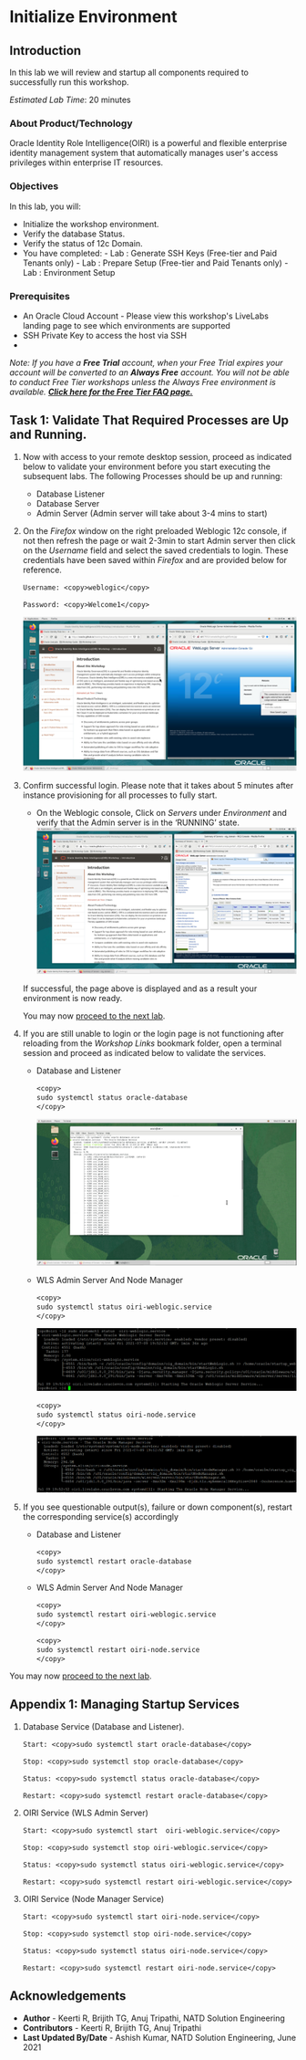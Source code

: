 # Initialize Environment

## Introduction

In this lab we will review and startup all components required to successfully run this workshop.

*Estimated Lab Time*: 20 minutes

### About Product/Technology
Oracle Identity Role Intelligence(OIRI) is a powerful and flexible enterprise identity management system that automatically manages user's access privileges within enterprise IT resources.

### Objectives

In this lab, you will:
* Initialize the workshop environment.
* Verify the database Status.
* Verify the status of 12c Domain.
* You have completed:
      - Lab : Generate SSH Keys (Free-tier and Paid Tenants only)
      - Lab : Prepare Setup (Free-tier and Paid Tenants only)
      - Lab : Environment Setup

### Prerequisites

* An Oracle Cloud Account - Please view this workshop's LiveLabs landing page to see which environments are supported
* SSH Private Key to access the host via SSH
*

*Note: If you have a **Free Trial** account, when your Free Trial expires your account will be converted to an **Always Free** account. You will not be able to conduct Free Tier workshops unless the Always Free environment is available. **[Click here for the Free Tier FAQ page.](https://www.oracle.com/cloud/free/faq.html)***


## Task 1: Validate That Required Processes are Up and Running.
1. Now with access to your remote desktop session, proceed as indicated below to validate your environment before you start executing the subsequent labs. The following Processes should be up and running:

    - Database Listener
    - Database Server
    - Admin Server (Admin server will take about 3-4 mins to start)

2. On the *Firefox* window on the right preloaded Weblogic 12c console, if not then refresh the page or wait 2-3min to start Admin server then click on the *Username* field and select the saved credentials to login. These credentials have been saved within *Firefox* and are provided below for reference.

    ```
    Username: <copy>weblogic</copy>
    ```

    ```
    Password: <copy>Welcome1</copy>
    ```

    ![](images/oiri-vnc.png " ")

3. Confirm successful login. Please note that it takes about 5 minutes after instance provisioning for all processes to fully start.
    - On the Weblogic console, Click on *Servers* under *Environment* and verify that the Admin server is in the ‘RUNNING’ state.
    ![](images/oiri-landing.png " ")

    If successful, the page above is displayed and as a result your environment is now ready.  

    You may now [proceed to the next lab](#next).

4. If you are still unable to login or the login page is not functioning after reloading from the *Workshop Links* bookmark folder, open a terminal session and proceed as indicated below to validate the services.

    - Database and Listener
        ```
        <copy>
        sudo systemctl status oracle-database
        </copy>
        ```
        ![](images/4-db.png " ")

    - WLS Admin Server And Node Manager

        ```
        <copy>
        sudo systemctl status oiri-weblogic.service
        </copy>
        ```
        ![](images/oiri-wls-service.png " ")

        ```
        <copy>
        sudo systemctl status oiri-node.service
        </copy>
        ```
        ![](images/oiri-node-service.png " ")

5. If you see questionable output(s), failure or down component(s), restart the corresponding service(s) accordingly

    - Database and Listener
        ```
        <copy>
        sudo systemctl restart oracle-database
        </copy>
        ```

    - WLS Admin Server And Node Manager

        ```
        <copy>
        sudo systemctl restart oiri-weblogic.service
        </copy>
        ```
        ```
        <copy>
        sudo systemctl restart oiri-node.service
        </copy>
        ```

You may now [proceed to the next lab](#next).

## Appendix 1: Managing Startup Services

1. Database Service (Database and Listener).

    ```
    Start: <copy>sudo systemctl start oracle-database</copy>
    ```
    ```
    Stop: <copy>sudo systemctl stop oracle-database</copy>
    ```
    ```
    Status: <copy>sudo systemctl status oracle-database</copy>
    ```
    ```
    Restart: <copy>sudo systemctl restart oracle-database</copy>
    ```
2. OIRI Service (WLS Admin Server)

    ```
    Start: <copy>sudo systemctl start  oiri-weblogic.service</copy>
    ```
    ```
    Stop: <copy>sudo systemctl stop oiri-weblogic.service</copy>
    ```
    ```
    Status: <copy>sudo systemctl status oiri-weblogic.service</copy>
    ```
    ```
    Restart: <copy>sudo systemctl restart oiri-weblogic.service</copy>
    ```
3. OIRI Service (Node Manager Service)

    ```
    Start: <copy>sudo systemctl start oiri-node.service</copy>
    ```
    ```
    Stop: <copy>sudo systemctl stop oiri-node.service</copy>
    ```
    ```
    Status: <copy>sudo systemctl status oiri-node.service</copy>
    ```
    ```
    Restart: <copy>sudo systemctl restart oiri-node.service</copy>
    ```

## Acknowledgements
* **Author** - Keerti R, Brijith TG, Anuj Tripathi, NATD Solution Engineering
* **Contributors** -  Keerti R, Brijith TG, Anuj Tripathi
* **Last Updated By/Date** - Ashish Kumar, NATD Solution Engineering, June 2021
